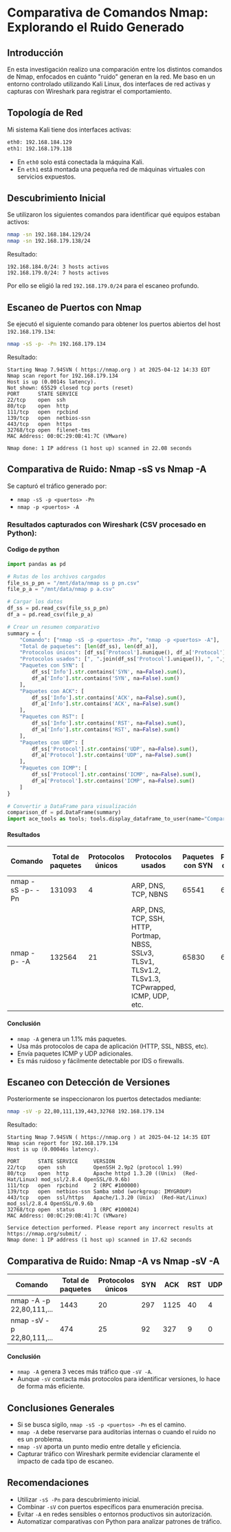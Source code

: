 # Comparativa de Comandos Nmap: Explorando el Ruido Generado

## Introducción
En esta investigación realizo una comparación entre los distintos comandos de Nmap, enfocados en cuánto "ruido" generan en la red. Me baso en un entorno controlado utilizando Kali Linux, dos interfaces de red activas y capturas con Wireshark para registrar el comportamiento.
## Topología de Red
Mi sistema Kali tiene dos interfaces activas:
```bash
eth0: 192.168.184.129
eth1: 192.168.179.138
```
- En `eth0` solo está conectada la máquina Kali.
- En `eth1` está montada una pequeña red de máquinas virtuales con servicios expuestos.
## Descubrimiento Inicial
Se utilizaron los siguientes comandos para identificar qué equipos estaban activos:
```bash
nmap -sn 192.168.184.129/24
nmap -sn 192.168.179.138/24
```
Resultado:
```
192.168.184.0/24: 3 hosts activos
192.168.179.0/24: 7 hosts activos
```
Por ello se eligió la red `192.168.179.0/24` para el escaneo profundo.
## Escaneo de Puertos con Nmap
Se ejecutó el siguiente comando para obtener los puertos abiertos del host `192.168.179.134`:
```bash
nmap -sS -p- -Pn 192.168.179.134
```
Resultado:
```
Starting Nmap 7.94SVN ( https://nmap.org ) at 2025-04-12 14:33 EDT
Nmap scan report for 192.168.179.134
Host is up (0.0014s latency).
Not shown: 65529 closed tcp ports (reset)
PORT      STATE SERVICE
22/tcp    open  ssh
80/tcp    open  http
111/tcp   open  rpcbind
139/tcp   open  netbios-ssn
443/tcp   open  https
32768/tcp open  filenet-tms
MAC Address: 00:0C:29:0B:41:7C (VMware)

Nmap done: 1 IP address (1 host up) scanned in 22.08 seconds
```
## Comparativa de Ruido: Nmap -sS vs Nmap -A
Se capturó el tráfico generado por:
- `nmap -sS -p <puertos> -Pn`
- `nmap -p <puertos> -A`
### Resultados capturados con Wireshark (CSV procesado en Python):
#### Codigo de python
```Python
import pandas as pd

# Rutas de los archivos cargados
file_ss_p_pn = "/mnt/data/nmap ss p pn.csv"
file_p_a = "/mnt/data/nmap p a.csv"

# Cargar los datos
df_ss = pd.read_csv(file_ss_p_pn)
df_a = pd.read_csv(file_p_a)

# Crear un resumen comparativo
summary = {
    "Comando": ["nmap -sS -p <puertos> -Pn", "nmap -p <puertos> -A"],
    "Total de paquetes": [len(df_ss), len(df_a)],
    "Protocolos únicos": [df_ss['Protocol'].nunique(), df_a['Protocol'].nunique()],
    "Protocolos usados": [", ".join(df_ss['Protocol'].unique()), ", ".join(df_a['Protocol'].unique())],
    "Paquetes con SYN": [
        df_ss['Info'].str.contains('SYN', na=False).sum(),
        df_a['Info'].str.contains('SYN', na=False).sum()
    ],
    "Paquetes con ACK": [
        df_ss['Info'].str.contains('ACK', na=False).sum(),
        df_a['Info'].str.contains('ACK', na=False).sum()
    ],
    "Paquetes con RST": [
        df_ss['Info'].str.contains('RST', na=False).sum(),
        df_a['Info'].str.contains('RST', na=False).sum()
    ],
    "Paquetes con UDP": [
        df_ss['Protocol'].str.contains('UDP', na=False).sum(),
        df_a['Protocol'].str.contains('UDP', na=False).sum()
    ],
    "Paquetes con ICMP": [
        df_ss['Protocol'].str.contains('ICMP', na=False).sum(),
        df_a['Protocol'].str.contains('ICMP', na=False).sum()
    ]
}

# Convertir a DataFrame para visualización
comparison_df = pd.DataFrame(summary)
import ace_tools as tools; tools.display_dataframe_to_user(name="Comparativa de comandos Nmap", dataframe=comparison_df)
```
#### Resultados

| Comando          | Total de paquetes | Protocolos únicos | Protocolos usados                                                                                    | Paquetes con SYN | Paquetes con ACK | Paquetes con RST | Paquetes con UDP | Paquetes con ICMP |
| ---------------- | ----------------- | ----------------- | ---------------------------------------------------------------------------------------------------- | ---------------- | ---------------- | ---------------- | ---------------- | ----------------- |
| nmap -sS -p- -Pn | 131093            | 4                 | ARP, DNS, TCP, NBNS                                                                                  | 65541            | 65535            | 65535            | 0                | 0                 |
| nmap -p- -A      | 132564            | 21                | ARP, DNS, TCP, SSH, HTTP, Portmap, NBSS, SSLv3, TLSv1, TLSv1.2, TLSv1.3, TCPwrapped, ICMP, UDP, etc. | 65830            | 66706            | 65569            | 4                | 8                 |

#### Conclusión
- `nmap -A` genera un 1.1% más paquetes.
- Usa más protocolos de capa de aplicación (HTTP, SSL, NBSS, etc).
- Envía paquetes ICMP y UDP adicionales.
- Es más ruidoso y fácilmente detectable por IDS o firewalls.

## Escaneo con Detección de Versiones
Posteriormente se inspeccionaron los puertos detectados mediante:
```bash
nmap -sV -p 22,80,111,139,443,32768 192.168.179.134
```
Resultado:
```
Starting Nmap 7.94SVN ( https://nmap.org ) at 2025-04-12 14:35 EDT
Nmap scan report for 192.168.179.134
Host is up (0.00046s latency).

PORT      STATE SERVICE     VERSION
22/tcp    open  ssh         OpenSSH 2.9p2 (protocol 1.99)
80/tcp    open  http        Apache httpd 1.3.20 ((Unix)  (Red-Hat/Linux) mod_ssl/2.8.4 OpenSSL/0.9.6b)
111/tcp   open  rpcbind     2 (RPC #100000)
139/tcp   open  netbios-ssn Samba smbd (workgroup: IMYGROUP)
443/tcp   open  ssl/https   Apache/1.3.20 (Unix)  (Red-Hat/Linux) mod_ssl/2.8.4 OpenSSL/0.9.6b
32768/tcp open  status      1 (RPC #100024)
MAC Address: 00:0C:29:0B:41:7C (VMware)

Service detection performed. Please report any incorrect results at https://nmap.org/submit/ .
Nmap done: 1 IP address (1 host up) scanned in 17.62 seconds
```

## Comparativa de Ruido: Nmap -A vs Nmap -sV -A

| Comando                    | Total de paquetes | Protocolos únicos | SYN | ACK  | RST | UDP | ICMP |
| -------------------------- | ----------------- | ----------------- | --- | ---- | --- | --- | ---- |
| nmap -A -p 22,80,111,...   | 1443              | 20                | 297 | 1125 | 40  | 4   | 8    |
| nmap -sV -p 22,80,111,...  | 474               | 25                | 92  | 327  | 9   | 0   | 0    |

#### Conclusión
- `nmap -A` genera 3 veces más tráfico que `-sV -A`.
- Aunque `-sV` contacta más protocolos para identificar versiones, lo hace de forma más eficiente.


## Conclusiones Generales

- Si se busca sigilo, `nmap -sS -p <puertos> -Pn` es el camino.
- `nmap -A` debe reservarse para auditorías internas o cuando el ruido no es un problema.
- `nmap -sV` aporta un punto medio entre detalle y eficiencia.
- Capturar tráfico con Wireshark permite evidenciar claramente el impacto de cada tipo de escaneo.

## Recomendaciones
- Utilizar `-sS -Pn` para descubrimiento inicial.
- Combinar `-sV` con puertos específicos para enumeración precisa.
- Evitar `-A` en redes sensibles o entornos productivos sin autorización.
- Automatizar comparativas con Python para analizar patrones de tráfico.

